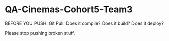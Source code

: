 # QA-Cinemas-Cohort5-Team3
BEFORE YOU PUSH:
Git Pull.
Does it compile?
Does it build?
Does it deploy?

Please stop pushing broken stuff.
